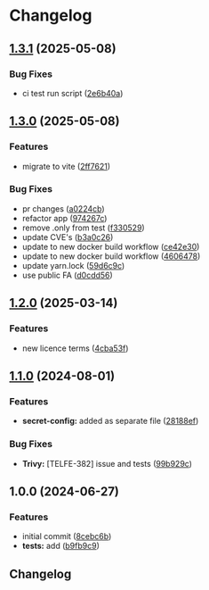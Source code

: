 # Changelog

## [1.3.1](https://github.com/telicent-oss/telicent-paralog/compare/v1.3.0...v1.3.1) (2025-05-08)


### Bug Fixes

* ci test run script ([2e6b40a](https://github.com/telicent-oss/telicent-paralog/commit/2e6b40a32b2c81d84942d8d04aaf369478058988))

## [1.3.0](https://github.com/telicent-oss/telicent-paralog/compare/v1.2.0...v1.3.0) (2025-05-08)


### Features

* migrate to vite ([2ff7621](https://github.com/telicent-oss/telicent-paralog/commit/2ff76216c65d4461f18e37ceb28a9e9389731a1e))


### Bug Fixes

* pr changes ([a0224cb](https://github.com/telicent-oss/telicent-paralog/commit/a0224cb2061c07b813bd5c452da8500267704288))
* refactor app ([974267c](https://github.com/telicent-oss/telicent-paralog/commit/974267c1451e31d2d406fd36ed79a75b86fd7249))
* remove .only from test ([f330529](https://github.com/telicent-oss/telicent-paralog/commit/f3305293dda6fd62ff8ab199a06cc592fb7034be))
* update CVE's ([b3a0c26](https://github.com/telicent-oss/telicent-paralog/commit/b3a0c261cd3c59a8eff1f2f4ab2303ad9c95a33c))
* update to new docker build workflow ([ce42e30](https://github.com/telicent-oss/telicent-paralog/commit/ce42e3019af7e1e82b32b6589a5fea33f788f96d))
* update to new docker build workflow ([4606478](https://github.com/telicent-oss/telicent-paralog/commit/46064783e262347ac92356ed0444dfcb3e91c9f5))
* update yarn.lock ([59d6c9c](https://github.com/telicent-oss/telicent-paralog/commit/59d6c9c660547997aab6ab0b54d4756e093b3a15))
* use public FA ([d0cdd56](https://github.com/telicent-oss/telicent-paralog/commit/d0cdd56b140d2f84a33c92089ea4977e339f0163))

## [1.2.0](https://github.com/telicent-oss/telicent-paralog/compare/v1.1.0...v1.2.0) (2025-03-14)


### Features

* new licence terms ([4cba53f](https://github.com/telicent-oss/telicent-paralog/commit/4cba53f6ab316e7e073d9bdc9dfa949a2454926c))

## [1.1.0](https://github.com/telicent-oss/telicent-paralog/compare/v1.0.0...v1.1.0) (2024-08-01)


### Features

* **secret-config:** added as separate file ([28188ef](https://github.com/telicent-oss/telicent-paralog/commit/28188efd37edfbe9b33e728d2ee12a285371c70f))


### Bug Fixes

* **Trivy:** [TELFE-382] issue and tests ([99b929c](https://github.com/telicent-oss/telicent-paralog/commit/99b929c491064d8819994546c052387449f17f9f))

## 1.0.0 (2024-06-27)


### Features

* initial commit ([8cebc6b](https://github.com/telicent-oss/telicent-paralog/commit/8cebc6b6e815def905e6d945e27d2ee9c7d2ee9a))
* **tests:** add ([b9fb9c9](https://github.com/telicent-oss/telicent-paralog/commit/b9fb9c905a5bad2e798cc73640d1751070d67bd2))

## Changelog
